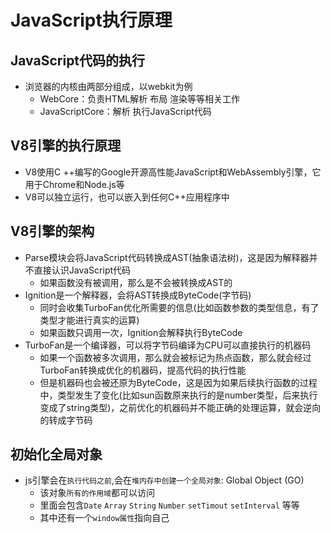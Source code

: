 # JavaScript执行原理

## JavaScript代码的执行
- 浏览器的内核由两部分组成，以webkit为例
  - WebCore：负责HTML解析 布局 渲染等等相关工作
  - JavaScriptCore：解析 执行JavaScript代码

## V8引擎的执行原理
- V8使用C ++编写的Google开源高性能JavaScript和WebAssembly引擎，它用于Chrome和Node.js等
- V8可以独立运行，也可以嵌入到任何C++应用程序中

## V8引擎的架构
- Parse模块会将JavaScript代码转换成AST(抽象语法树)，这是因为解释器并不直接认识JavaScript代码
  - 如果函数没有被调用，那么是不会被转换成AST的
- Ignition是一个解释器，会将AST转换成ByteCode(字节码)
  - 同时会收集TurboFan优化所需要的信息(比如函数参数的类型信息，有了类型才能进行真实的运算)
  - 如果函数只调用一次，Ignition会解释执行ByteCode
- TurboFan是一个编译器，可以将字节码编译为CPU可以直接执行的机器码
  - 如果一个函数被多次调用，那么就会被标记为热点函数，那么就会经过TurboFan转换成优化的机器码，提高代码的执行性能
  - 但是机器码也会被还原为ByteCode，这是因为如果后续执行函数的过程中，类型发生了变化(比如sun函数原来执行的是number类型，后来执行变成了string类型)，之前优化的机器码并不能正确的处理运算，就会逆向的转成字节码


## 初始化全局对象
- js引擎会在`执行代码之前`,会在`堆内存中创建一个全局对象`: Global Object (GO)
  - 该对象`所有的作用域`都可以访问
  - 里面会包含`Date` `Array` `String` `Number` `setTimout` `setInterval` 等等 
  - 其中还有一个`window属性`指向自己